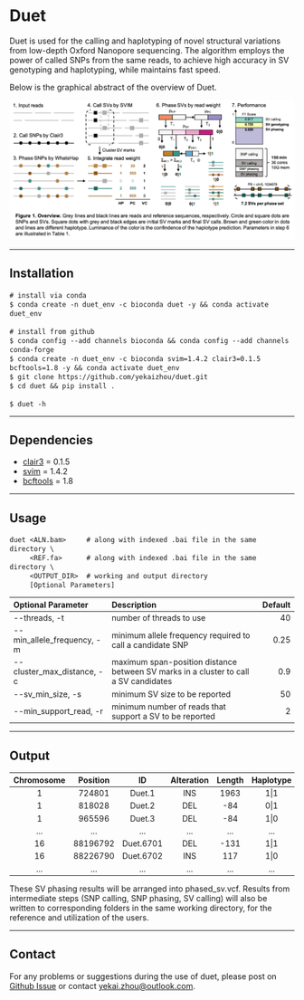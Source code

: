 # Duet

Duet is used for the calling and haplotyping of novel structural variations from low-depth Oxford Nanopore sequencing. The algorithm employs the power of called SNPs from the same reads, to achieve high accuracy in SV genotyping and haplotyping, while maintains fast speed.

Below is the graphical abstract of the overview of Duet.

![](docs/duet_graphical_abstract.png)

---
## Installation

    # install via conda
    $ conda create -n duet_env -c bioconda duet -y && conda activate duet_env

    # install from github
    $ conda config --add channels bioconda && conda config --add channels conda-forge
    $ conda create -n duet_env -c bioconda svim=1.4.2 clair3=0.1.5 bcftools=1.8 -y && conda activate duet_env
    $ git clone https://github.com/yekaizhou/duet.git
    $ cd duet && pip install .
    
    $ duet -h

---
## Dependencies

- [clair3](https://github.com/HKU-BAL/Clair3) = 0.1.5
- [svim](https://github.com/eldariont/svim) = 1.4.2
- [bcftools](https://anaconda.org/bioconda/bcftools) = 1.8

---
## Usage

    duet <ALN.bam>     # along with indexed .bai file in the same directory \
         <REF.fa>      # along with indexed .bai file in the same directory \
         <OUTPUT_DIR>  # working and output directory
         [Optional Parameters]

| Optional Parameter | Description | Default |
| :------------ |:---------------|-------------:|
|--threads, -t|number of threads to use|40|
|--min_allele_frequency, -m|minimum allele frequency required to call a candidate SNP|0.25|
|--cluster_max_distance, -c|maximum span-position distance between SV marks in a cluster to call a SV candidates|0.9|
|--sv_min_size, -s|minimum SV size to be reported|50|
|--min_support_read, -r|minimum number of reads that support a SV to be reported|2|

---
## Output
   
| Chromosome | Position | ID | Alteration | Length | Haplotype | Phase Set |
|:---:|:---:|:---:|:---:|:---:|:---:|:---:|
|1|724801|Duet.1|INS|1963|1\|1|639244|
|1|818028|Duet.2|DEL|-84|0\|1|639244|
|1|965596|Duet.3|DEL|-84|1\|0|639244|
|...|...|...|...|...|...|...|
|16|88196792|Duet.6701|DEL|-131|1\|1|85189772|
|16|88226790|Duet.6702|INS|117|1\|0|85189772|
|...|...|...|...|...|...|...|
    
These SV phasing results will be arranged into phased_sv.vcf. Results from intermediate steps (SNP calling, SNP phasing, SV calling) will also be written to corresponding folders in the same working directory, for the reference and utilization of the users.

---
## Contact

For any problems or suggestions during the use of duet, please post on [Github Issue](https://github.com/yekaizhou/duet/issues) or contact yekai.zhou@outlook.com.
